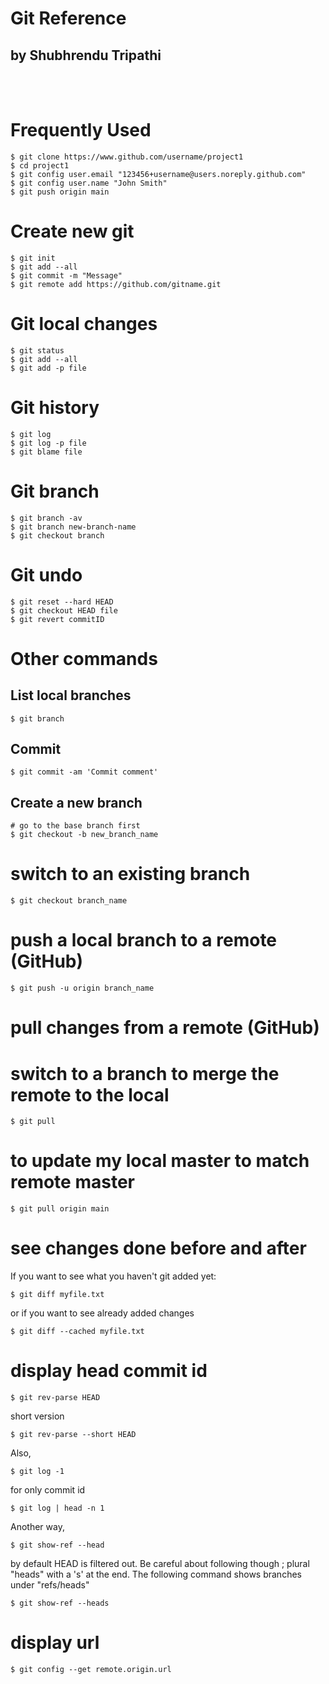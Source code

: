 # Git Reference
## by Shubhrendu Tripathi

<br><br>

# Frequently Used

    $ git clone https://www.github.com/username/project1
    $ cd project1
    $ git config user.email "123456+username@users.noreply.github.com"
    $ git config user.name "John Smith"
    $ git push origin main

# Create new git

    $ git init
    $ git add --all
    $ git commit -m "Message"
    $ git remote add https://github.com/gitname.git

# Git local changes

    $ git status
    $ git add --all
    $ git add -p file

# Git history

    $ git log
    $ git log -p file
    $ git blame file

# Git branch

    $ git branch -av
    $ git branch new-branch-name
    $ git checkout branch

# Git undo

    $ git reset --hard HEAD
    $ git checkout HEAD file
    $ git revert commitID

# Other commands

## List local branches

    $ git branch

## Commit

    $ git commit -am 'Commit comment'

## Create a new branch

    # go to the base branch first
    $ git checkout -b new_branch_name

# switch to an existing branch

    $ git checkout branch_name

# push a local branch to a remote (GitHub)

    $ git push -u origin branch_name

# pull changes from a remote (GitHub)

# switch to a branch to merge the remote to the local

    $ git pull

# to update my local master to match remote master

    $ git pull origin main

# see changes done before and after

If you want to see what you haven't git added yet:

    $ git diff myfile.txt

or if you want to see already added changes

    $ git diff --cached myfile.txt

# display head commit id

    $ git rev-parse HEAD

short version
    
    $ git rev-parse --short HEAD

Also,

    $ git log -1

for only commit id

    $ git log | head -n 1

Another way,

    $ git show-ref --head

by default HEAD is filtered out. Be careful about following though ; plural "heads" with a 's' at the end. The following command shows branches under "refs/heads"

    $ git show-ref --heads

# display url

    $ git config --get remote.origin.url


